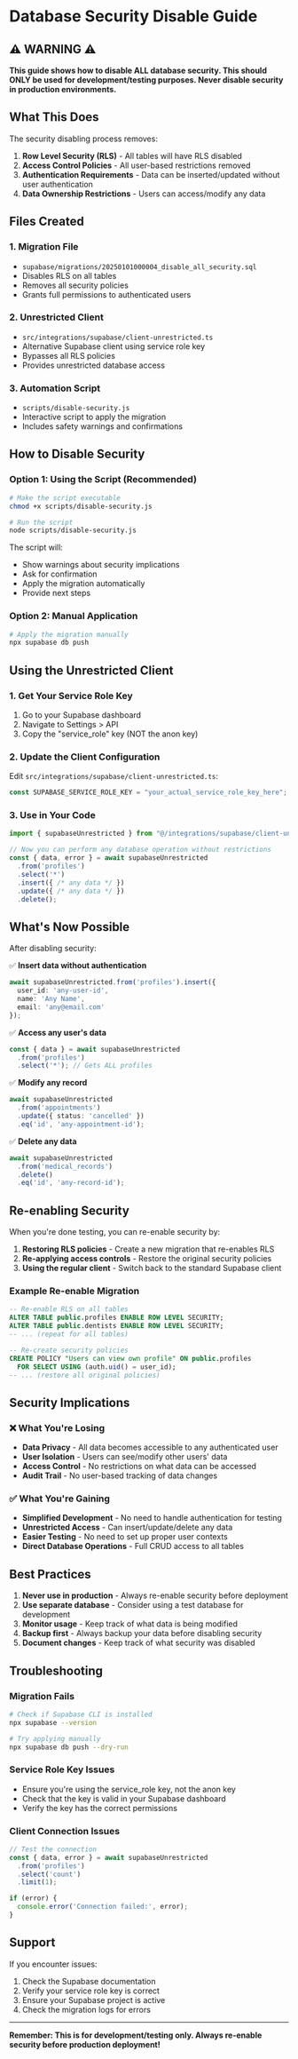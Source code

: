 # Database Security Disable Guide

## ⚠️ WARNING ⚠️

**This guide shows how to disable ALL database security. This should ONLY be used for development/testing purposes. Never disable security in production environments.**

## What This Does

The security disabling process removes:

1. **Row Level Security (RLS)** - All tables will have RLS disabled
2. **Access Control Policies** - All user-based restrictions removed
3. **Authentication Requirements** - Data can be inserted/updated without user authentication
4. **Data Ownership Restrictions** - Users can access/modify any data

## Files Created

### 1. Migration File
- `supabase/migrations/20250101000004_disable_all_security.sql`
- Disables RLS on all tables
- Removes all security policies
- Grants full permissions to authenticated users

### 2. Unrestricted Client
- `src/integrations/supabase/client-unrestricted.ts`
- Alternative Supabase client using service role key
- Bypasses all RLS policies
- Provides unrestricted database access

### 3. Automation Script
- `scripts/disable-security.js`
- Interactive script to apply the migration
- Includes safety warnings and confirmations

## How to Disable Security

### Option 1: Using the Script (Recommended)

```bash
# Make the script executable
chmod +x scripts/disable-security.js

# Run the script
node scripts/disable-security.js
```

The script will:
- Show warnings about security implications
- Ask for confirmation
- Apply the migration automatically
- Provide next steps

### Option 2: Manual Application

```bash
# Apply the migration manually
npx supabase db push
```

## Using the Unrestricted Client

### 1. Get Your Service Role Key

1. Go to your Supabase dashboard
2. Navigate to Settings > API
3. Copy the "service_role" key (NOT the anon key)

### 2. Update the Client Configuration

Edit `src/integrations/supabase/client-unrestricted.ts`:

```typescript
const SUPABASE_SERVICE_ROLE_KEY = "your_actual_service_role_key_here";
```

### 3. Use in Your Code

```typescript
import { supabaseUnrestricted } from "@/integrations/supabase/client-unrestricted";

// Now you can perform any database operation without restrictions
const { data, error } = await supabaseUnrestricted
  .from('profiles')
  .select('*')
  .insert({ /* any data */ })
  .update({ /* any data */ })
  .delete();
```

## What's Now Possible

After disabling security:

✅ **Insert data without authentication**
```typescript
await supabaseUnrestricted.from('profiles').insert({
  user_id: 'any-user-id',
  name: 'Any Name',
  email: 'any@email.com'
});
```

✅ **Access any user's data**
```typescript
const { data } = await supabaseUnrestricted
  .from('profiles')
  .select('*'); // Gets ALL profiles
```

✅ **Modify any record**
```typescript
await supabaseUnrestricted
  .from('appointments')
  .update({ status: 'cancelled' })
  .eq('id', 'any-appointment-id');
```

✅ **Delete any data**
```typescript
await supabaseUnrestricted
  .from('medical_records')
  .delete()
  .eq('id', 'any-record-id');
```

## Re-enabling Security

When you're done testing, you can re-enable security by:

1. **Restoring RLS policies** - Create a new migration that re-enables RLS
2. **Re-applying access controls** - Restore the original security policies
3. **Using the regular client** - Switch back to the standard Supabase client

### Example Re-enable Migration

```sql
-- Re-enable RLS on all tables
ALTER TABLE public.profiles ENABLE ROW LEVEL SECURITY;
ALTER TABLE public.dentists ENABLE ROW LEVEL SECURITY;
-- ... (repeat for all tables)

-- Re-create security policies
CREATE POLICY "Users can view own profile" ON public.profiles
  FOR SELECT USING (auth.uid() = user_id);
-- ... (restore all original policies)
```

## Security Implications

### ❌ What You're Losing

- **Data Privacy** - All data becomes accessible to any authenticated user
- **User Isolation** - Users can see/modify other users' data
- **Access Control** - No restrictions on what data can be accessed
- **Audit Trail** - No user-based tracking of data changes

### ✅ What You're Gaining

- **Simplified Development** - No need to handle authentication for testing
- **Unrestricted Access** - Can insert/update/delete any data
- **Easier Testing** - No need to set up proper user contexts
- **Direct Database Operations** - Full CRUD access to all tables

## Best Practices

1. **Never use in production** - Always re-enable security before deployment
2. **Use separate database** - Consider using a test database for development
3. **Monitor usage** - Keep track of what data is being modified
4. **Backup first** - Always backup your data before disabling security
5. **Document changes** - Keep track of what security was disabled

## Troubleshooting

### Migration Fails
```bash
# Check if Supabase CLI is installed
npx supabase --version

# Try applying manually
npx supabase db push --dry-run
```

### Service Role Key Issues
- Ensure you're using the service_role key, not the anon key
- Check that the key is valid in your Supabase dashboard
- Verify the key has the correct permissions

### Client Connection Issues
```typescript
// Test the connection
const { data, error } = await supabaseUnrestricted
  .from('profiles')
  .select('count')
  .limit(1);

if (error) {
  console.error('Connection failed:', error);
}
```

## Support

If you encounter issues:

1. Check the Supabase documentation
2. Verify your service role key is correct
3. Ensure your Supabase project is active
4. Check the migration logs for errors

---

**Remember: This is for development/testing only. Always re-enable security before production deployment!**